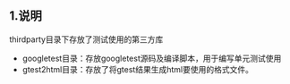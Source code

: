 ## 1.说明

thirdparty目录下存放了测试使用的第三方库

-   googletest目录：存放googletest源码及编译脚本，用于编写单元测试使用
-   gtest2html目录：存放了将gtest结果生成html要使用的格式文件。
